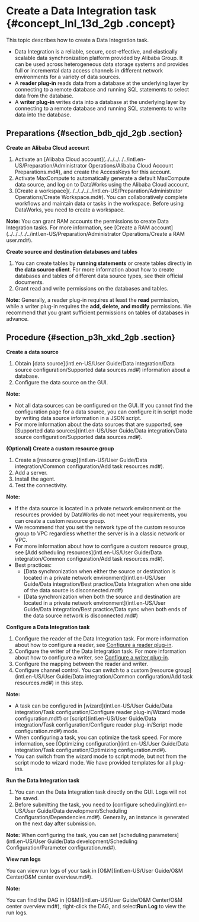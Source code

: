 # Create a Data Integration task {#concept_lnl_13d_2gb .concept}

This topic describes how to create a Data Integration task.

-   Data Integration is a reliable, secure, cost-effective, and elastically scalable data synchronization platform provided by Alibaba Group. It can be used across heterogeneous data storage systems and provides full or incremental data access channels in different network environments for a variety of data sources.
-   A **reader plug-in** reads data from a database at the underlying layer by connecting to a remote database and running SQL statements to select data from the database.
-   A **writer plug-in** writes data into a database at the underlying layer by connecting to a remote database and running SQL statements to write data into the database.

## Preparations {#section_bdb_qjd_2gb .section}

**Create an Alibaba Cloud account**

1.  Activate an [Alibaba Cloud account](../../../../../intl.en-US/Preparation/Administrator Operations/Alibaba Cloud Account Preparations.md#), and create the AccessKeys for this account.
2.  Activate MaxCompute to automatically generate a default MaxCompute data source, and log on to DataWorks using the Alibaba Cloud account.
3.  [Create a workspace](../../../../../intl.en-US/Preparation/Administrator Operations/Create Workspace.md#). You can collaboratively complete workflows and maintain data or tasks in the workspace. Before using DataWorks, you need to create a workspace.

**Note:** You can grant RAM accounts the permissions to create Data Integration tasks. For more information, see [Create a RAM account](../../../../../intl.en-US/Preparation/Administrator Operations/Create a RAM user.md#).

**Create source and destination databases and tables**

1.  You can create tables by **running statements** or create tables directly **in the data source client**. For more information about how to create databases and tables of different data source types, see their official documents.
2.  Grant read and write permissions on the databases and tables.

**Note:** Generally, a reader plug-in requires at least the **read** permission, while a writer plug-in requires the **add, delete, and modify** permissions. We recommend that you grant sufficient permissions on tables of databases in advance.

## Procedure {#section_p3h_xkd_2gb .section}

**Create a data source**

1.  Obtain [data source](intl.en-US/User Guide/Data integration/Data source configuration/Supported data sources.md#) information about a database.
2.  Configure the data source on the GUI.

**Note:** 

-   Not all data sources can be configured on the GUI. If you cannot find the configuration page for a data source, you can configure it in script mode by writing data source information in a JSON script.
-   For more information about the data sources that are supported, see [Supported data sources](intl.en-US/User Guide/Data integration/Data source configuration/Supported data sources.md#).

**\(Optional\) Create a custom resource group**

1.  Create a [resource group](intl.en-US/User Guide/Data integration/Common configuration/Add task resources.md#).
2.  Add a server.
3.  Install the agent.
4.  Test the connectivity.

**Note:** 

-   If the data source is located in a private network environment or the resources provided by DataWorks do not meet your requirements, you can create a custom resource group.
-   We recommend that you set the network type of the custom resource group to VPC regardless whether the server is in a classic network or VPC.
-   For more information about how to configure a custom resource group, see [Add scheduling resources](intl.en-US/User Guide/Data integration/Common configuration/Add task resources.md#).
-   Best practices:
    -   [Data synchronization when either the source or destination is located in a private network environment](intl.en-US/User Guide/Data integration/Best practice/Data Integration when one side of the data source is disconnected.md#)
    -   [Data synchronization when both the source and destination are located in a private network environment](intl.en-US/User Guide/Data integration/Best practice/Data sync when both ends of the data source network is disconnected.md#)

**Configure a Data Integration task**

1.  Configure the reader of the Data Integration task. For more information about how to configure a reader, see [Configure a reader plug-in](https://www.alibabacloud.com/help/faq-list/72788.htm).
2.  Configure the writer of the Data Integration task. For more information about how to configure a writer, see [Configure a writer plug-in](https://www.alibabacloud.com/help/faq-list/74301.htm).
3.  Configure the mapping between the reader and writer.
4.  Configure channel control. You can switch to a custom [resource group](intl.en-US/User Guide/Data integration/Common configuration/Add task resources.md#) in this step.

**Note:** 

-   A task can be configured in [wizard](intl.en-US/User Guide/Data integration/Task configuration/Configure reader plug-in/Wizard mode configuration.md#) or [script](intl.en-US/User Guide/Data integration/Task configuration/Configure reader plug-in/Script mode configuration.md#) mode.
-   When configuring a task, you can optimize the task speed. For more information, see [Optimizing configuration](intl.en-US/User Guide/Data integration/Task configuration/Optimizing configuration.md#).
-   You can switch from the wizard mode to script mode, but not from the script mode to wizard mode. We have provided templates for all plug-ins.

**Run the Data Integration task**

1.  You can run the Data Integration task directly on the GUI. Logs will not be saved.
2.  Before submitting the task, you need to [configure scheduling](intl.en-US/User Guide/Data development/Scheduling Configuration/Dependencies.md#). Generally, an instance is generated on the next day after submission.

**Note:** When configuring the task, you can set [scheduling parameters](intl.en-US/User Guide/Data development/Scheduling Configuration/Parameter configuration.md#).

**View run logs**

You can view run logs of your task in [O&M](intl.en-US/User Guide/O&M Center/O&M center overview.md#).

**Note:** 

You can find the DAG in [O&M](intl.en-US/User Guide/O&M Center/O&M center overview.md#), right-click the DAG, and select**Run Log** to view the run logs.

